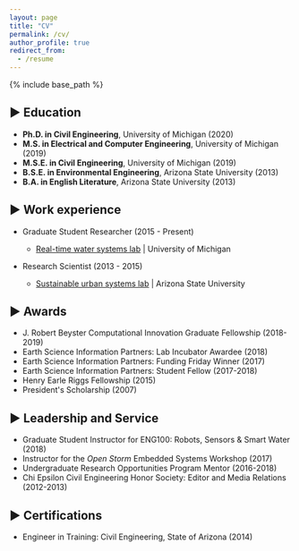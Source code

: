 ```yaml
---
layout: page
title: "CV"
permalink: /cv/
author_profile: true
redirect_from:
  - /resume
---
```


{% include base_path %}


▶ Education
-----
* __Ph.D. in Civil Engineering__, University of Michigan (2020)
* __M.S. in Electrical and Computer Engineering__, University of Michigan (2019)
* __M.S.E. in Civil Engineering__, University of Michigan (2019)
* __B.S.E. in Environmental Engineering__, Arizona State University (2013)
* __B.A. in English Literature__, Arizona State University (2013)

▶ Work experience
-----
* Graduate Student Researcher (2015 - Present)
  * [Real-time water systems lab](http://www-personal.umich.edu/~bkerkez/) \| University of Michigan

* Research Scientist (2013 - 2015)
  * [Sustainable urban systems lab](http://urbansustainability.lab.asu.edu/) \| Arizona State University
  
▶ Awards
-----
* J. Robert Beyster Computational Innovation Graduate Fellowship (2018-2019)
* Earth Science Information Partners: Lab Incubator Awardee (2018)
* Earth Science Information Partners: Funding Friday Winner (2017)
* Earth Science Information Partners: Student Fellow (2017-2018)
* Henry Earle Riggs Fellowship (2015)
* President's Scholarship (2007)

▶ Leadership and Service
-----
* Graduate Student Instructor for ENG100: Robots, Sensors & Smart Water (2018)
* Instructor for the *Open Storm* Embedded Systems Workshop (2017)
* Undergraduate Research Opportunities Program Mentor (2016-2018)
* Chi Epsilon Civil Engineering Honor Society: Editor and Media Relations (2012-2013)
  
▶ Certifications
-----
* Engineer in Training: Civil Engineering, State of Arizona (2014)
